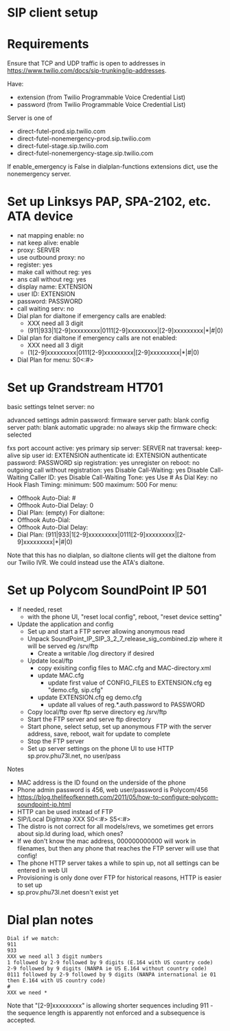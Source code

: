 # SIP client setup

# Requirements

Ensure that TCP and UDP traffic is open to addresses in https://www.twilio.com/docs/sip-trunking/ip-addresses.

Have:
- extension (from Twilio Programmable Voice Credential List)
- password (from Twilio Programmable Voice Credential List)

Server is one of
- direct-futel-prod.sip.twilio.com
- direct-futel-nonemergency-prod.sip.twilio.com
- direct-futel-stage.sip.twilio.com
- direct-futel-nonemergency-stage.sip.twilio.com

If enable_emergency is False in dialplan-functions extensions dict, use the nonemergency server.

# Set up Linksys PAP, SPA-2102, etc. ATA device

- nat mapping enable: no
- nat keep alive: enable
- proxy: SERVER
- use outbound proxy: no
- register: yes
- make call without reg: yes
- ans call without reg: yes
- display name: EXTENSION
- user ID: EXTENSION
- password: PASSWORD
- call waiting serv: no
- Dial plan for dialtone if emergency calls are enabled:
  - XXX need all 3 digit
  - (911|933|1[2-9]xxxxxxxxx|0111[2-9]xxxxxxxxx|[2-9]xxxxxxxxx|*|#|0)
- Dial plan for dialtone if emergency calls are not enabled:
  - XXX need all 3 digit
  - (1[2-9]xxxxxxxxx|0111[2-9]xxxxxxxxx|[2-9]xxxxxxxxx|*|#|0)
- Dial Plan for menu:
  S0<:#>

# Set up Grandstream HT701

basic settings
telnet server: no

advanced settings
admin password:
firmware server path: blank
config server path: blank
automatic upgrade: no
always skip the firmware check: selected

fxs port
account active: yes
primary sip server: SERVER
nat traversal: keep-alive
sip user id: EXTENSION
authenticate id: EXTENSION
authenticate password: PASSWORD
sip registration: yes
unregister on reboot: no
outgoing call without registration: yes
Disable Call-Waiting: yes
Disable Call-Waiting Caller ID: yes
Disable Call-Waiting Tone: yes
Use # As Dial Key: no
Hook Flash Timing: minimum: 500 maximum: 500
For menu:
- Offhook Auto-Dial: #
- Offhook Auto-Dial Delay: 0
- Dial Plan: (empty)
For dialtone:
- Offhook Auto-Dial:
- Offhook Auto-Dial Delay:
- Dial Plan: (911|933|1[2-9]xxxxxxxxx|0111[2-9]xxxxxxxxx|[2-9]xxxxxxxxx|*|#|0)

Note that this has no dialplan, so dialtone clients will get the dialtone from our Twilio IVR. We could instead use the ATA's dialtone.

# Set up Polycom SoundPoint IP 501

- If needed, reset
  - with the phone UI, "reset local config", reboot, "reset device setting"
- Update the application and config
  - Set up and start a FTP server allowing anonymous read
  - Unpack SoundPoint_IP_SIP_3_2_7_release_sig_combined.zip where it will be served eg /srv/ftp
    - Create a writable /log directory if desired
  - Update local/ftp
    - copy exisiting config files to MAC.cfg and MAC-directory.xml
    - update MAC.cfg    
      - update first value of CONFIG_FILES to EXTENSION.cfg eg "demo.cfg, sip.cfg"
    - update EXTENSION.cfg eg demo.cfg
      - update all values of reg.*.auth.password to PASSWORD
  - Copy local/ftp over ftp serve directory eg /srv/ftp
  - Start the FTP server and serve ftp directory
  - Start phone, select setup, set up anonymous FTP with the server address, save, reboot, wait for update to complete
  - Stop the FTP server
  - Set up server settings on the phone UI to use HTTP sp.prov.phu73l.net, no user/pass

Notes
- MAC address is the ID found on the underside of the phone
- Phone admin password is 456, web user/password is Polycom/456
- https://blog.thelifeofkenneth.com/2011/05/how-to-configure-polycom-soundpoint-ip.html
- HTTP can be used instead of FTP
- SIP/Local Digitmap XXX S0<:#> S5<:#>
- The distro is not correct for all models/revs, we sometimes get errors about sip.ld during load, which ones?
- If we don't know the mac address, 000000000000 will work in filenames, but then any phone that reaches the FTP server will use that config!
- The phone HTTP server takes a while to spin up, not all settings can be entered in web UI
- Provisioning is only done over FTP for historical reasons, HTTP is easier to set up
- sp.prov.phu73l.net doesn't exist yet

# Dial plan notes

    Dial if we match:
    911
    933
    XXX we need all 3 digit numbers
    1 followed by 2-9 followed by 9 digits (E.164 with US country code)
    2-9 followed by 9 digits (NANPA ie US E.164 without country code)
    0111 followed by 2-9 followed by 9 digits (NANPA international ie 01 then E.164 with US country code)
    #
    XXX we need *

Note that "[2-9]xxxxxxxxx" is allowing shorter sequences including 911 - the sequence length is apparently not enforced and a subsequence is accepted.
